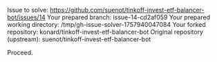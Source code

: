 Issue to solve: https://github.com/suenot/tinkoff-invest-etf-balancer-bot/issues/14
Your prepared branch: issue-14-cd2af059
Your prepared working directory: /tmp/gh-issue-solver-1757940047084
Your forked repository: konard/tinkoff-invest-etf-balancer-bot
Original repository (upstream): suenot/tinkoff-invest-etf-balancer-bot

Proceed.